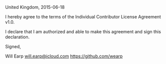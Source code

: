 United Kingdom, 2015-06-18

I hereby agree to the terms of the Individual Contributor License
Agreement v1.0.

I declare that I am authorized and able to make this agreement and
sign this declaration.

Signed,

Will Earp will.earp@icloud.com https://github.com/wearp
